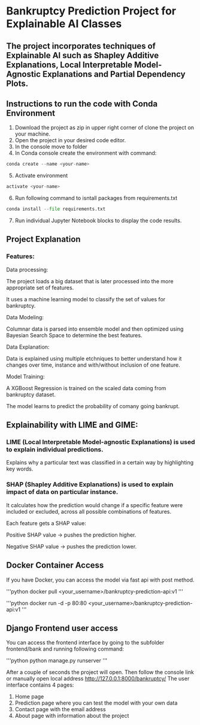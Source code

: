 <h1>Bankruptcy Prediction Project for Explainable AI Classes</h1>

<h2>The project incorporates techniques of Explainable AI such as Shapley Additive Explanations, Local Interpretable Model-Agnostic Explanations and Partial Dependency Plots.</h2>

<h2>Instructions to run the code with Conda Environment</h2>

1. Download the project as zip in upper right corner of clone the project on your machine.
2. Open the project in your desired code editor. 
3. In the console move to folder
4. In Conda console create the environment with command:

```python
conda create --name <your-name>
```

5. Activate environment

```python
activate <your-name>
```

6. Run following command to isntall packages from requirements.txt

```python
conda install --file requirements.txt
```

7. Run individual Jupyter Notebook blocks to display the code results.
  
<h2>Project Explanation</h2>

<h3>Features:</h3>

Data processing:

The project loads a big dataset that is later processed into the more appropriate set of features.

It uses a machine learning model to classify the set of values for bankruptcy.

Data Modeling:

Columnar data is parsed into ensemble model and then optimized using Bayesian Search Space to determine the best features.

Data Explanation:

Data is explained using multiple etchniques to better understand how it changes over time, instance and with/without inclusion of one feature.

Model Training:

A XGBoost Regression is trained on the scaled data coming from bankruptcy dataset.

The model learns to predict the probability of comany going bankrupt.

<h2>Explainability with LIME and GIME:</h2>

<h3>LIME (Local Interpretable Model-agnostic Explanations) is used to explain individual predictions. </h3>

Explains why a particular text was classified in a certain way by highlighting key words.

<h3>SHAP (Shapley Additive Explanations) is used to explain impact of data on particular instance.</h3>

It calculates how the prediction would change if a specific feature were included or excluded, across all possible combinations of features.

Each feature gets a SHAP value:

Positive SHAP value → pushes the prediction higher.

Negative SHAP value → pushes the prediction lower.


<h2>Docker Container Access </h2>
If you have Docker, you can access the model via fast api with post method.

'''python
docker pull <your_username>/bankruptcy-prediction-api:v1
'''

'''python
docker run -d -p 80:80 <your_username>/bankruptcy-prediction-api:v1
'''

<h2>Django Frontend user access</h2>
You can access the frontend interface by going to the subfolder frontend/bank and running following command:

'''python
python manage.py runserver
'''

After a couple of seconds the project will open. Then follow the console link or manually open local address http://127.0.0.1:8000/bankruptcy/
The user interface contains 4 pages:
1. Home page
2. Prediction page where you can test the model with your own data
3. Contact page with the email address
4. About page with information about the project
